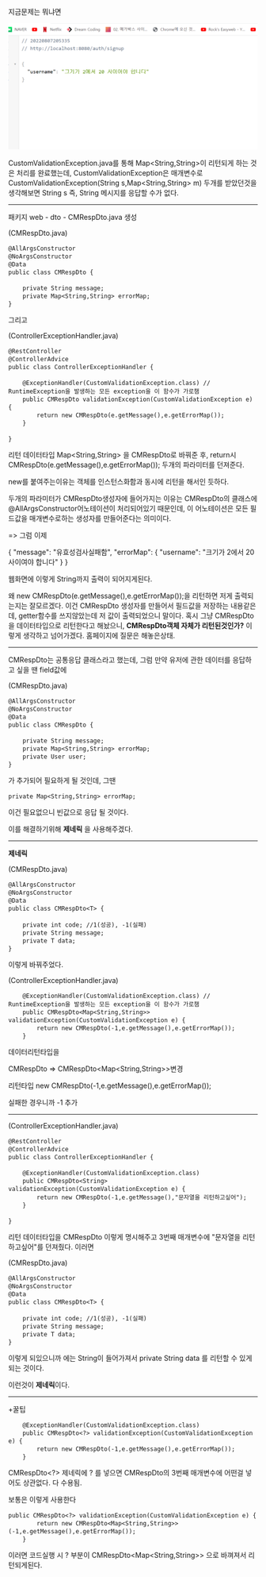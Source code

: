 지금문제는 뭐냐면

![Visual Studio Code](/img/customException.png)

CustomValidationException.java를 통해 Map<String,String>이 리턴되게 하는 것은 처리를 완료했는데,
CustomValidationException은 매개변수로
CustomValidationException(String s,Map<String,String> m) 두개를 받았던것을 생각해보면 String s
즉, String 메시지를 응답할 수가 없다.

---

패키지 web - dto - CMRespDto.java 생성

(CMRespDto.java)

```
@AllArgsConstructor
@NoArgsConstructor
@Data
public class CMRespDto {

	private String message;
	private Map<String,String> errorMap;
}

```

그리고

(ControllerExceptionHandler.java)

```
@RestController
@ControllerAdvice
public class ControllerExceptionHandler {

	@ExceptionHandler(CustomValidationException.class) // RuntimeException을 발생하는 모든 exception을 이 함수가 가로챔
	public CMRespDto validationException(CustomValidationException e) {
		return new CMRespDto(e.getMessage(),e.getErrorMap());
	}

}
```

리턴 데이터타입 Map<String,String> 을 CMRespDto로 바꿔준 후, return시 CMRespDto(e.getMessage(),e.getErrorMap()); 두개의 파라미터를 던져준다.

new를 붙여주는이유는 객체를 인스턴스화함과 동시에 리턴을 해서인 듯하다.

두개의 파라미터가 CMRespDto생성자에 들어가지는 이유는 CMRespDto의 클래스에 @AllArgsConstructor어노테이션이 처리되어있기 때문인데,
이 어노테이션은 모든 필드값을 매개변수로하는 생성자를 만들어준다는 의미이다.

=>
그럼 이제

{
"message": "유효성검사실패함",
"errorMap": {
"username": "크기가 2에서 20 사이여야 합니다"
}
}

웹화면에 이렇게 String까지 출력이 되어지게된다.

왜 new CMRespDto(e.getMessage(),e.getErrorMap());을 리턴하면 저게 출력되는지는 잘모르겠다.
이건 CMRespDto 생성자를 만들어서 필드값을 저장하는 내용같은데, getter함수를 쓰지않았는데 저 값이 출력되었으니 말이다. 혹시 그냥 CMRespDto을 데이터타입으로 리턴한다고 해놨으니, **CMRespDto객체 자체가 리턴된것인가?** 이렇게 생각하고 넘어가겠다.
홈페이지에 질문은 해놓은상태.

---

CMRespDto는 공통응답 클래스라고 했는데, 그럼 만약 유저에 관한 데이터를 응답하고 싶을 땐 field값에

(CMRespDto.java)

```
@AllArgsConstructor
@NoArgsConstructor
@Data
public class CMRespDto {

	private String message;
	private Map<String,String> errorMap;
    private User user;
}

```

가 추가되어 필요하게 될 것인데, 그땐

```
private Map<String,String> errorMap;
```

이건 필요없으니 빈값으로 응답 될 것이다.

이를 해결하기위해 **제네릭** 을 사용해주겠다.

---

**제네릭**

(CMRespDto.java)

```
@AllArgsConstructor
@NoArgsConstructor
@Data
public class CMRespDto<T> {

	private int code; //1(성공), -1(실패)
	private String message;
	private T data;
}

```

이렇게 바꿔주었다.

(ControllerExceptionHandler.java)

```
	@ExceptionHandler(CustomValidationException.class) // RuntimeException을 발생하는 모든 exception을 이 함수가 가로챔
	public CMRespDto<Map<String,String>> validationException(CustomValidationException e) {
		return new CMRespDto(-1,e.getMessage(),e.getErrorMap());
	}
```

데이터리턴타입을

CMRespDto => CMRespDto<Map<String,String>>변경

리턴타입 new CMRespDto(-1,e.getMessage(),e.getErrorMap());

실패한 경우니까 -1 추가

---

(ControllerExceptionHandler.java)

```
@RestController
@ControllerAdvice
public class ControllerExceptionHandler {

	@ExceptionHandler(CustomValidationException.class)
	public CMRespDto<String> validationException(CustomValidationException e) {
		return new CMRespDto(-1,e.getMessage(),"문자열을 리턴하고싶어");
	}

}
```

리턴 데이터타입을 CMRespDto<String> 이렇게 명시해주고 3번째 매개변수에 "문자열을 리턴하고싶어"를 던져줬다.
이러면

(CMRespDto.java)

```
@AllArgsConstructor
@NoArgsConstructor
@Data
public class CMRespDto<T> {

	private int code; //1(성공), -1(실패)
	private String message;
	private T data;
}

```

이렇게 되있으니까 <T> 에는 String이 들어가져서 private String data 를 리턴할 수 있게 되는 것이다.

이런것이 **제네릭**이다.

---

+꿀팁

```
	@ExceptionHandler(CustomValidationException.class)
	public CMRespDto<?> validationException(CustomValidationException e) {
		return new CMRespDto(-1,e.getMessage(),e.getErrorMap());
	}
```

CMRespDto<?> 제네릭에 ? 를 넣으면 CMRespDto의 3번째 매개변수에 어떤걸 넣어도 상관없다. 다 수용됨.

보통은 이렇게 사용한다

```
public CMRespDto<?> validationException(CustomValidationException e) {
		return new CMRespDto<Map<String,String>>(-1,e.getMessage(),e.getErrorMap());
	}
```

이러면 코드실행 시 ? 부분이 CMRespDto<Map<String,String>> 으로 바껴져서 리턴되게된다.
